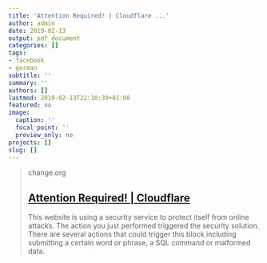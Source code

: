 ```yaml
---
title: 'Attention Required! | Cloudflare ...'
author: admin
date: 2019-02-13
output: pdf_document
categories: []
tags:
- facebook
- german
subtitle: ''
summary: ''
authors: []
lastmod: 2019-02-13T22:10:39+01:00
featured: no
image:
  caption: ''
  focal_point: ''
  preview_only: no
projects: []
slug: []
---
```


> change.org
> ## [Attention Required! | Cloudflare](https://www.change.org/p/stoppt-die-zensurmaschine-rettet-das-internet-uploadfilter/expgst/fht-13296527-de-de/v5/Piotr%20Orlowski/Berlin,%20Deutschland?recruiter=false&utm_source=share_petition&utm_medium=facebook&utm_campaign=psf_combo_share_initial.pacific_post_sap_share_gmail_abi.gmail_abi&recruited_by_id=23d5e050-2f02-11e9-8443-f706587fc845&utm_content=fht-13296527-de-de%3Av5)
>
>This website is using a security service to protect itself from online attacks. The action you just performed triggered the security solution. There are several actions that could trigger this block including submitting a certain word or phrase, a SQL command or malformed data.

